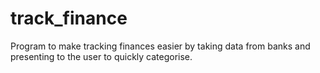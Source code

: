 # track_finance
Program to make tracking finances easier by taking data from banks and presenting to the user to quickly categorise.
